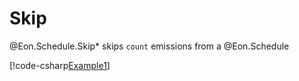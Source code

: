 ﻿# Skip

@Eon.Schedule.Skip* skips `count` emissions from a @Eon.Schedule

[!code-csharp[Example1](../../../Eon.Tests/Examples/SkipTests.cs#Example1)]
